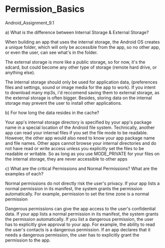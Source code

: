 # Permission_Basics
Android_Assignment_9.1


a) What is the difference between Internal Storage & External Storage?

When building an app that uses the internal storage, the Android OS creates a unique folder, which will only be accessible from the app, so no other app, or even the user, can see what's in the folder.

The external storage is more like a public storage, so for now, it's the sdcard, but could become any other type of storage (remote hard drive, or anything else).

The internal storage should only be used for application data, (preferences files and settings, sound or image media for the app to work). If you intent to download many mp3s, i'd reccomend saving them to external storage, as the external storage is often bigger. Besides, storing data on the internal storage may prevent the user to install other applications.


b) For how long the data resides in the cache?

Your app's internal storage directory is specified by your app's package
name in a special location of the Android file system. Technically, another app can
read your internal files if you set the file mode to be readable. However, the other
app would also need to know your app package name and file names. Other apps
cannot browse your internal directories and do not have read or write access
unless you explicitly set the files to be readable or writable. So as long as you
use MODE_PRIVATE for your files on the internal storage, they are never
accessible to other apps

c) What are the critical Permissions and Normal Permissions? What are the
examples of each?

Normal permissions do not directly risk the user's privacy. If your app lists a normal permission in its manifest, the system grants the permission automatically.
 For example, permission to set the time zone is a normal permission

Dangerous permissions can give the app access to the user's confidential data. If your app lists a normal permission in its manifest, the system grants the permission automatically. If you list a dangerous permission, the user has to explicitly give approval to your app.
 For example, the ability to read the user's contacts is a dangerous permission. If an app declares that it needs a dangerous permission, the user has to explicitly grant the permission to the app.

